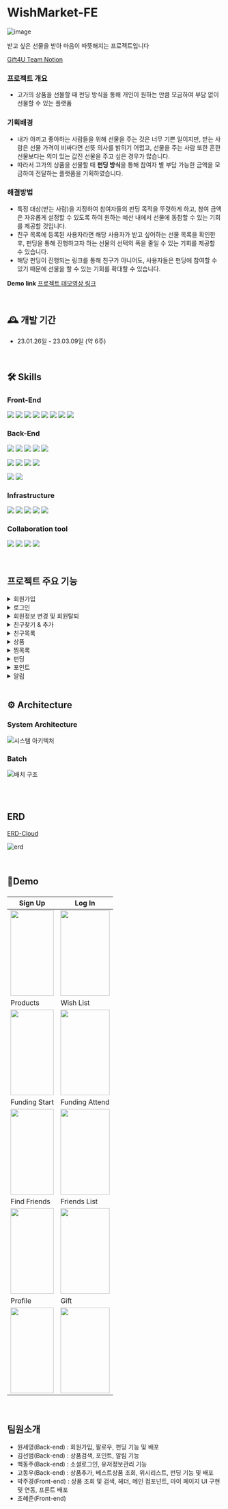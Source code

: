 # WishMarket-FE
![image](https://user-images.githubusercontent.com/113013495/224330528-670aded4-b5d6-4836-aa7d-9e053b43db52.png)


받고 싶은 선물을 받아 마음이 따뜻해지는 프로젝트입니다

[Gift4U Team Notion](https://www.notion.so/Gift4U-Gift-for-you-dc8c3ba1c8724c41b2a798699a92ac36)

### 프로젝트 개요 
- 고가의 상품을 선물할 때  펀딩 방식을 통해 개인이 원하는 만큼 모금하여 부담 없이 선물할 수 있는 플랫폼

### 기획배경
  
- 내가 아끼고 좋아하는 사람들을 위해 선물을 주는 것은 너무 기쁜 일이지만, 받는 사람은 선물 가격이 비싸다면 선뜻 의사를 밝히기 어렵고, 선물을 주는 사람 또한 흔한 선물보다는 의미 있는 값진 선물을 주고 싶은 경우가 많습니다.
- 따라서 고가의 상품을 선물할 때 **펀딩 방식**을 통해 참여자 별 부담 가능한 금액을 모금하여 전달하는 플랫폼을 기획하였습니다.

### 해결방법
- 특정 대상(받는 사람)을 지정하여 참여자들의 펀딩 목적을 뚜렷하게 하고, 참여 금액은 자유롭게 설정할 수 있도록 하여 원하는 예산 내에서 선물에 동참할 수 있는 기회를 제공할 것입니다.
- 친구 목록에 등록된 사용자라면 해당 사용자가 받고 싶어하는 선물 목록을 확인한 후, 펀딩을 통해 진행하고자 하는 선물의 선택의 폭을 줄일 수 있는 기회를 제공할 수 있습니다.
- 해당 펀딩이 진행되는 링크를 통해 친구가 아니어도, 사용자들은 펀딩에 참여할 수 있기 때문에 선물을 할 수 있는 기회를 확대할 수 있습니다.

**Demo link**
[프로젝트 데모영상 링크](https://youtu.be/IbfWnYwOlSs)


</br>

## 🕰️ 개발 기간
* 23.01.26일 - 23.03.09일 (약 6주)

</br>

## 🛠️ Skills
### Front-End
<img src="https://img.shields.io/badge/react-61DAFB?style=for-the-badge&logo=react&logoColor=white"> <img src="https://img.shields.io/badge/TypeScript-3178C6?style=for-the-badge&logo=TypeScript&logoColor=white"> 
<img src="https://img.shields.io/badge/Vite-646CFF?style=for-the-badge&logo=Vite&logoColor=white"> <img src="https://img.shields.io/badge/Recoil-0075EB?style=for-the-badge"> <img src="https://img.shields.io/badge/React Router-CA4245?style=for-the-badge&logo=sasReact Routers&logoColor=white"> <img src="https://img.shields.io/badge/Axios-5A29E4?style=for-the-badge&logo=Axios&logoColor=white"> <img src="https://img.shields.io/badge/Scss-cc6699?style=for-the-badge&logo=sass&logoColor=white"> 
<img src="https://img.shields.io/badge/CSS Modules-c4c4c4?style=for-the-badge&logo=CSS Modules&logoColor=000000"> 


### Back-End

<img src="https://img.shields.io/badge/java-%23ED8B00.svg?style=for-the-badge&logo=java&logoColor=white">  <img src="https://img.shields.io/badge/spring boot-6DB33F?style=for-the-badge&logo=springboot&logoColor=white"> <img src="https://img.shields.io/badge/spring batch-6DB33F?style=for-the-badge&logo=springboot&logoColor=white"> <img src="https://img.shields.io/badge/spring security-6DB33F?style=for-the-badge&logo=spring security&logoColor=white"> <img src="https://img.shields.io/badge/gradle-2D4999?style=for-the-badge&logo=gradle&logoColor=white">

<img src="https://img.shields.io/badge/JPA-6DB33F?style=for-the-badge"> <img src="https://img.shields.io/badge/QueryDql-7957D5?style=for-the-badge&logo=QueryDql&logoColor=white"> <img src="https://img.shields.io/badge/mariaDB-003545?style=for-the-badge&logo=mariaDB&logoColor=white"> <img src="https://img.shields.io/badge/redis-DC382D?style=for-the-badge&logo=redis&logoColor=white"> 

<img src="https://img.shields.io/badge/JWT-black?style=for-the-badge&logo=JSON%20web%20tokens"> <img src="https://img.shields.io/badge/Server Sent Event-B5314C?style=for-the-badge&logo=net%20web%20tokens">

### Infrastructure
<img src="https://img.shields.io/badge/Docker-2496ED?style=for-the-badge&logo=Docker&logoColor=white"> <img src="https://img.shields.io/badge/Amazon EC2-FF9900?style=for-the-badge&logo=Amazon EC2&logoColor=white"> <img src="https://img.shields.io/badge/Amazon RDS-527FFF?style=for-the-badge&logo=Amazon RDS&logoColor=white"> <img src="https://img.shields.io/badge/Amazon S3-569A31.svg?style=for-the-badge&logo=Amazon S3&logoColor=white"> <img src="https://img.shields.io/badge/Git Action-181717.svg?style=for-the-badge&logo=Git&logoColor=white">


### Collaboration tool
<img src="https://img.shields.io/badge/Git-F05032?style=for-the-badge&logo=Git&logoColor=white"> <img src="https://img.shields.io/badge/notion-000000?style=for-the-badge&logo=notion&logoColor=white"> <img src="https://img.shields.io/badge/slack-4A154B?style=for-the-badge&logo=slack&logoColor=white"> <img src="https://img.shields.io/badge/GitHub-4A154B?style=for-the-badge&logo=GitHub&logoColor=white">

</br>

## 프로젝트 주요 기능
<details>
<summary> 회원가입</summary>
<div markdown="1">
<ul>
<li>이메일 중복 확인을 통해 유효한 이메일 주소가 있으면 회원 가입이 가능 </li>
<li>인증 코드 메일을 발송</li>
<li>인증 코드 만료 시간은 3분으로 redis를 통해 관리</li>
<li>회원가입 버튼 클릭 시 인증 코드 검사를 진행하며 정상 통과 시 회원가입이 진행</li>
</ul>
</div>
</details>
<details>
<summary> 로그인</summary>
<div markdown="1">
<ul>
<li>일반 로그인과 SNS 로그인은 JWT 토큰을 기반으로 관리</li>
<li>일반 로그인 : 로그인 성공 시 Access, Refresh Token을 발급하여 로그인 성공을 응답 (Refresh Token의 경우 Redis 를 이용하여 토큰 관리)</li>
<li>OAuth 로그인 : 네이버, 깃허브 계정을 통해 로그인
<ul>
<li>Front 에서 Authorization code 발급받아 Server 로 전달</li>
<li>Authorization code 를 받아 Access Token 및 유저 정보를 요청</li>
<li>응답받은 유저 정보로 Database 를 검색하여 회원 정보 생성 및 수정</li>
<li>로그인 성공 시 Access, Refresh Token을 발급하여 응답</li>
</ul>
</li>
</ul>
</div>
</details>
<details>
<summary> 회원정보 변경 및 회원탈퇴</summary>
<div markdown="1">
<ul>
<li>회원정보 수정
<ul>
<li>닉네임, 주소, 연락처, 프로필 이미지 변경 가능</li>
<li>일반 로그인 사용자와 OAuth 로그인 사용자는 동일한 항목에 대해 정보 변경 가능</li>
<li>OAuth 로그인 사용자는 해당 사이트 계정에서 이름, 프로필이 변경된 경우 자동 적용</li>
</ul>
</li>
<li>회원탈퇴
<ul>
<li>사용자는 회원탈퇴 버튼을 통해 안내사항을 확인 후 탈퇴가능</li>
<li>탈퇴 시 Database 에 등록된 사용자 관련 정보는 모두 삭제</li>
<li>탈퇴 후 사용자는 해당 계정으로 다시 로그인 불가능</li>
</ul>
</li>
</li>
<li>비밀번호 분실 시 비밀번호 변경
<ul>
<li>일반 로그인으로 회원가입한 유저의 경우 비밀번호 분실 시 비밀번호를 변경 가능</li>
<li>가입했던 이메일로 발송된 인증코드를 통해 가입한 계정에 대한 인증을 받고, 변경하고자 하는 비밀번호를 입력하여 비밀번호를 변경</li>
<li>Oauth 로그인 사용자는 이용 불가능</li>
</ul>
</li>
</ul>
</div>
</details>
<details>
<summary> 친구찾기 & 추가</summary>
<div markdown="1">
<ul>
<li>email, name, nickname 타입을 기반으로 회원가입된 전체 유저 목록을 검색</li>
<li>검색 전 인기 유저 추천</li>
<li>검색 후 기준에 맞는 검색 결과가 있으면 검색 결과
<ul>
<li>이미 친구인 경우 친구 삭제 버튼</li>
<li>친구가 아닌 경우 친구 추가 버튼</li>
</ul>
</li>
</li>
<li>검색 결과가 없으면 “검색 결과가 없습니다.” 텍스트 띄움</li>
<li>친구 기능은 단방향으로 추가 가능, 별도의 수락 없음
<ul>
<li>일반 로그인으로 회원가입한 유저의 경우 비밀번호 분실 시 비밀번호를 변경 가능</li>
</ul>
</li>
</ul>
</div>
</details>
<details>
<summary> 친구목록</summary>
<div markdown="1">
<ul>
<li>Access Token을 기반으로 로그인한 유저를 판단하여 해당 유저의 친구 목록을 조회</li>
<li>친구 리스트 hover 시에 삭제 버튼 노출</li>
<li>삭제 버튼 이외 영역 클릭 시 친구의 펀딩 내역, 찜 목록 확인 가능</li>
<li>비로그인 상태에서 클릭하면 로그인 페이지로 연결</li>
</ul>
</div>
</details>
<details>
<summary> 상품</summary>
<div markdown="1">
<ul>
<li>상품 조회 기능
<ul>
<li>카테고리별(의류, 가전제품, 완구, 전자기기, 장신구, 가구, 기타 ) 상품 조회가 가능</li>
<li>매일 바뀌는 오늘의 베스트 상품을 메인 페이지에서 확인 가능</li>
</ul>
</li>
<li>상품 추가 기능
<ul>
<li>(관리자 페이지) 에서 상품 데이터를 추가</li>
</ul>
</li>
<li>기타
<ul>
<li>베스트 상품 데이터는 매일 새벽 2시에 상품의 추천수를 기준으로 업데이트</li>
</ul>
</li>
<li>상품검색
<ul>
<li>Parameter로 전달된 Keyword로 상품을 검색</li>
<li>페이징처리로 한번에 전달되는 상품개수를 제한</li>
</ul>
</li>
</li>
<li>상품 상세정보 조회
<ul>
<li>URL 경로로 전달된 ProductId로 해당 상품에 대한 상세정보 조회</li>
</ul>
</li>
<li>상품 리뷰 조회
<ul>
<li>Parameter로 전달된 ProductId로 해당 상품 리뷰 조회</li>
<li>페이징처리로 한번에 전달되는 상품개수를 제한</li>
</ul>
</li>
</ul>
</div>
</details>
<details>
<summary> 찜목록</summary>
<div markdown="1">
<ul>
<li>찜목록 추가
<ul>
<li>사용자는 원하는 상품을 본인의 찜목록에 자유롭게 추가</li>
</ul>
</li>
<li>찜목록 조회
<ul>
<li>찜목록에 추가한 상품을 조회</li>
<li>친구의 찜목록을 조회하여 친구가 무슨 상품을 좋아하는지 확인 가능</li>
</ul>
</li>
<li>찜목록 삭제
<ul>
<li>찜목록에 추가한 상품은 삭제 가능</li>
</ul>
</li>
</ul>
</div>
</details>
<details>
<summary> 펀딩</summary>
<div markdown="1">
<ul>
<li>펀딩 시작
<ul>
<li>사용자는 원하는 상품, 펀딩 기간, 금액, 펀딩을 받을 대상자를 선택해 펀딩을 시작</li>
<li>사용자는 다른 유저들이 진행중인 펀딩에 추가로 참여</li>
</ul>
</li>
<li>펀딩 조회
<ul>
<li>사용자는 본인이 참여한(시작한) 펀딩목록을 조회</li>
<li>사용자는 본인이 대상자인 펀딩목록을 조회</li>
<li>친구가 참여한 펀딩목록을 조회</li>
<li>메인 페이지에서 인기유저(인플루언서) 유저를 대상으로 진행중인 펀딩들을 조회</li>
</ul>
</li>
<li>펀딩 상세정보 조회
<ul>
<li>펀딩에 참여한 사람들의 수, 유저, 내가 펀딩한 금액, 남은 금액 등 상세정보를 조회</li>
</ul>
</li>
<li>펀딩이 완료된 대상자는 주소와 후기(코멘트)를 남겨 펀딩상품 수령</li>
</ul>
</div>
</details>
<details>
<summary> 포인트</summary>
<div markdown="1">
<ul>
<li>포인트 충전
<ul>
<li>Access Token으로 전달된 UserId로 본인의 포인트를 10000증가</li>
</ul>
</ul>
</div>
</details>
<details>
<summary> 알림</summary>
<div markdown="1">
<ul>
<li>알림 조회
<ul>
<li>Access Token에 포함된 UserId로 본인의 알림목록 조회</li>
</ul>
</li>
<li>알림 읽음
<ul>
<li>URL경로로 전달된 AlarmId로 해당 알람을 읽음 처리</li>
</ul>
</li>
<li>알림 삭제
<ul>
<li>URL경로로 전달된 AlarmId로 해당 알람을 삭제</li>
</ul>
</li>
<li>SSE 기능
<ul>
<li>Access Token으로 전달된 UserId로 본인에 대한 알림이 발생할때 실시간으로 서버에서 알림을 보냄</li>
<li>본인에 대한 읽지 않은 알림개수에 변화가 있을때 실시간으로 서버에서 알림을 보냄</li>
</ul>
</li>
<li>Badge알림
<ul>
<li>Access Token에 포함된 UserId로 본인의 읽지 않은 알림의 개수를 조회</li>
</ul>
</li>
</ul>
</div>
</details>

</br>

## ⚙️ Architecture
### System Architecture
![시스템 아키텍처](https://user-images.githubusercontent.com/79897135/224329187-51fa48a5-2d51-44b7-9d0b-144f67ca6026.png)




### Batch
![배치 구조](https://user-images.githubusercontent.com/79897135/224329205-44fe09be-1f77-4807-b2c9-4d2be27f0e67.png)

<br><br>

## ERD
[ERD-Cloud](https://www.erdcloud.com/d/vLR6JdRk3a6ZdrRhL)

![erd](https://user-images.githubusercontent.com/79897135/224329255-8a880e52-f79c-459a-b033-a7da57703759.png)

</br>

## 🚀Demo
###
|Sign Up|Log In|
|---|---|
|<img src ="https://user-images.githubusercontent.com/111720709/224335202-39ea9f53-863d-427c-9174-a4e83dc4508f.gif" width="100%" height="200"/>|<img src ="https://user-images.githubusercontent.com/111720709/224335433-2ba00579-dff6-4d9e-b11f-62a9cd6a4061.gif" width="100%" height="200"/>|
|Products|Wish List|
|<img src ="https://user-images.githubusercontent.com/111720709/224335558-ece03f08-f32c-4080-ba8c-bc51d77085e2.gif" width="100%" height="200"/>|<img src ="https://user-images.githubusercontent.com/111720709/224335682-6260aa67-9ad1-4a8f-9d91-15122d5a717a.gif" width="100%" height="200"/>|
|Funding Start|Funding Attend|
|<img src ="https://user-images.githubusercontent.com/111720709/224335787-d9ff230d-dd66-4d09-838d-5feaef37d5fd.gif" width="100%" height="200"/>|<img src ="https://user-images.githubusercontent.com/111720709/224335804-e45be96a-e575-41c2-bc22-aeeab5fd4620.gif" width="100%" height="200"/>|
|Find Friends|Friends List|
|<img src ="https://user-images.githubusercontent.com/111720709/224335947-f2aece9e-b356-4534-8cd4-4dd280f913ce.gif" width="100%" height="200"/>|<img src ="https://user-images.githubusercontent.com/111720709/224335958-7ed7a245-f8d2-4b08-b86b-eb8ee26c1afe.gif" width="100%" height="200"/>|
|Profile|Gift|
|<img src ="https://user-images.githubusercontent.com/111720709/224336125-fcaa770a-b23d-462f-b0e8-37bfeeed67d4.gif" width="100%" height="200"/>|<img src ="https://user-images.githubusercontent.com/111720709/224336116-7ba29de9-b1d7-43c6-8ad6-fde5df684599.gif" width="100%" height="200"/>|

</br>

## 팀원소개
- 원세영(Back-end) : 회원가입, 팔로우, 펀딩 기능 및 배포
- 김선범(Back-end) : 상품검색, 포인트, 알림 기능
- 백동주(Back-end) : 소셜로그인, 유저정보관리 기능
- 고동우(Back-end) : 상품추가, 베스트상품 조회, 위시리스트, 펀딩 기능 및 배포
- 박주경(Front-end) : 상품 조회 및 검색, 헤더, 메인 컴포넌트, 마이 페이지 UI 구현 및 연동, 프론트 배포
- 조혜준(Front-end)
